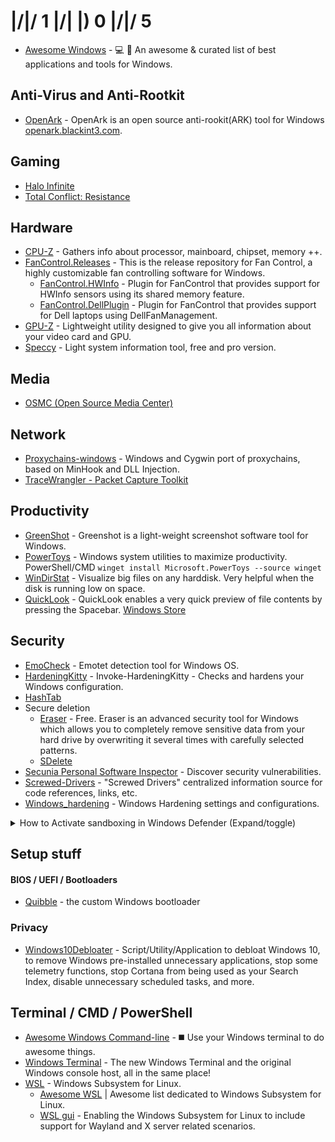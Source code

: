 # |/|/ 1 |/| |) 0 |/|/ 5

- [Awesome Windows](https://github.com/Awesome-Windows/Awesome) - 💻 🎉 An awesome & curated list of best applications and tools for Windows.


## Anti-Virus and Anti-Rootkit
- [OpenArk](https://github.com/BlackINT3/OpenArk) - OpenArk is an open source anti-rookit(ARK) tool for Windows [openark.blackint3.com](https://openark.blackint3.com).

## Gaming
- [Halo Infinite](https://store.steampowered.com/app/1240440/Halo_Infinite/)
- [Total Conflict: Resistance](https://store.steampowered.com/app/1860510/Total_Conflict_Resistance/)

## Hardware
- [CPU-Z](https://www.cpuid.com/softwares/cpu-z.html) - Gathers info about processor, mainboard, chipset, memory ++.
- [FanControl.Releases](https://github.com/Rem0o/FanControl.Releases) - This is the release repository for Fan Control, a highly customizable fan controlling software for Windows.
  - [FanControl.HWInfo](https://github.com/Rem0o/FanControl.HWInfo) - Plugin for FanControl that provides support for HWInfo sensors using its shared memory feature.
  - [FanControl.DellPlugin](https://github.com/Rem0o/FanControl.DellPlugin) - Plugin for FanControl that provides support for Dell laptops using DellFanManagement.
- [GPU-Z](https://www.techpowerup.com/download/techpowerup-gpu-z) - Lightweight utility designed to give you all information about your video card and GPU.
- [Speccy](https://www.ccleaner.com/speccy) - Light system information tool, free and pro version.

## Media
- [OSMC (Open Source Media Center)](https://osmc.tv)

## Network
- [Proxychains-windows](https://github.com/shunf4/proxychains-windows) - Windows and Cygwin port of proxychains, based on MinHook and DLL Injection.
- [TraceWrangler - Packet Capture Toolkit](https://www.tracewrangler.com)

## Productivity
- [GreenShot](https://github.com/greenshot/greenshot) - Greenshot is a light-weight screenshot software tool for Windows.
- [PowerToys](https://github.com/microsoft/PowerToys) - Windows system utilities to maximize productivity. PowerShell/CMD `winget install Microsoft.PowerToys --source winget`
- [WinDirStat](https://windirstat.net/) - Visualize big files on any harddisk. Very helpful when the disk is running low on space.
- [QuickLook](https://github.com/QL-Win/QuickLook) - QuickLook enables a very quick preview of file contents by pressing the Spacebar. [Windows Store](https://apps.microsoft.com/store/detail/quicklook/9NV4BS3L1H4S?hl=en-us&gl=us) 

## Security
- [EmoCheck](https://github.com/JPCERTCC/EmoCheck) - Emotet detection tool for Windows OS.
- [HardeningKitty](https://github.com/scipag/HardeningKitty) - Invoke-HardeningKitty - Checks and hardens your Windows configuration.
- [HashTab](https://hashtab.en.softonic.com/)
- Secure deletion
  - [Eraser](https://eraser.heidi.ie/) - Free. Eraser is an advanced security tool for Windows which allows you to completely remove sensitive data from your hard drive by overwriting it several times with carefully selected patterns. 
  - [SDelete](https://docs.microsoft.com/en-us/sysinternals/downloads/sdelete)
- [Secunia Personal Software Inspector](https://secunia-personal-software-inspector.en.softonic.com/#older-versions) - Discover security vulnerabilities.
- [Screwed-Drivers](https://github.com/eclypsium/Screwed-Drivers) - "Screwed Drivers" centralized information source for code references, links, etc.
- [Windows_hardening](https://github.com/0x6d69636b/windows_hardening) - Windows Hardening settings and configurations.

<details><summary> How to Activate sandboxing in Windows Defender (Expand/toggle) </summary>

  ````
1. Open Start and Search for "CMD" or "Command Prompt”
2. Right Click on it and select "Run as administrator."
3. Type: "setx /M MP_FORCE_USE_SANDBOX 1" and then press ENTER
4. Then restart your computer, that’s it
````
</details>

## Setup stuff
#### BIOS / UEFI / Bootloaders
- [Quibble](https://github.com/maharmstone/quibble) - the custom Windows bootloader 

### Privacy
- [Windows10Debloater](https://github.com/Sycnex/Windows10Debloater) - Script/Utility/Application to debloat Windows 10, to remove Windows pre-installed unnecessary applications, stop some telemetry functions, stop Cortana from being used as your Search Index, disable unnecessary scheduled tasks, and more.

## Terminal / CMD / PowerShell
- [Awesome Windows Command-line](https://github.com/Awesome-Windows/awesome-windows-command-line) - ◼️ Use your Windows terminal to do awesome things.
- [Windows Terminal](https://github.com/Microsoft/Terminal) - The new Windows Terminal and the original Windows console host, all in the same place!
- [WSL](https://docs.microsoft.com/en-us/windows/wsl/install-win10) - Windows Subsystem for Linux.
  - [Awesome WSL](https://github.com/sirredbeard/Awesome-WSL) | Awesome list dedicated to Windows Subsystem for Linux.
  - [WSL gui](https://github.com/microsoft/wslg) - Enabling the Windows Subsystem for Linux to include support for Wayland and X server related scenarios.
